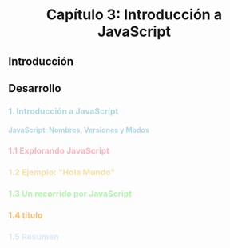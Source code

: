 <center><h1>Capítulo 3: Introducción a JavaScript</h1></center>

## Introducción



## Desarrollo
<h3 style="color:lightblue">1. Introducción a JavaScript</h3>


<h4 style="color:lightblue">JavaScript: Nombres, Versiones y Modos</h4>



<h3 style="color:lightpink">1.1 Explorando JavaScript</h3>


<h3 style="color:#f5e1ab">1.2 Ejemplo: "Hola Mundo"</h3>


<h3 style="color:#b0f5ab">1.3 Un recorrido por JavaScript</h3>



<h3 style="color:#ffbe69">1.4 titulo</h3>



<h3 style="color:#dfe6f5">1.5 Resumen</h3>

